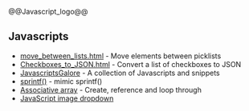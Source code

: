 @@Javascript_logo@@

## Javascripts

- [move_between_lists.html](move_between_lists.html) - Move elements between picklists
- [Checkboxes_to_JSON.html](Checkboxes_to_JSON.html) - Convert a list of checkboxes to JSON
- [JavascriptsGalore](/JavascriptsGalore) - A collection of Javascripts and snippets
- [sprintf()](sprintf) - mimic sprintf()
- [Associative array](associative) - Create, reference and loop through
- [JavaScript image dropdown](https://www.marghoobsuleman.com/image-dropdown)
